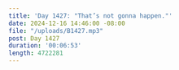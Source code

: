 ```yaml
---
title: 'Day 1427: "That’s not gonna happen."'
date: 2024-12-16 14:46:00 -08:00
file: "/uploads/B1427.mp3"
post: Day 1427
duration: '00:06:53'
length: 4722281
---
```


